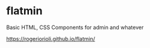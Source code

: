# flatmin
Basic HTML, CSS  Components for admin and whatever 


https://rogeriorioli.github.io/flatmin/
